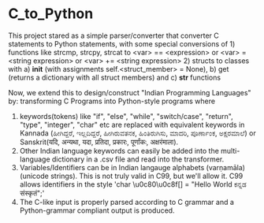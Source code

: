 # C_to_Python
This project stared as a simple parser/converter that converter C statements to Python statements, with some special conversions of 1) functions like strcmp, strcpy, strcat to &lt;var> == &lt;expression> or &lt;var> = &lt;string expression> or &lt;var> += &lt;string expression> 2) structs to classes with a) __init__ (with assignments self.&lt;struct_member> = None), b) get (returns a dictionary with all struct members) and c) __str__ functions

Now, we extend this to design/construct "Indian Programming Languages" by:
transforming C Programs into Python-style programs where
1. keywords(tokens) like "if", "else", "while", "switch/case", "return", "type", "integer", "char" etc are replaced with equivalent keywords in Kannada (ಹೀಗಿದ್ದರೆ, ಇಲ್ಲದಿದ್ದರೆ, ಹೀಗಿರುವತನಕ, ಹಿಂತಿರುಗಿಸು, ಮಾದರಿ, ಪೂರ್ಣಾಂಕ, ಅಕ್ಷರಮಾಲೆ) or Sanskrit(यदि, अन्यथा, यदा, प्रतिदा, प्रकारः, पूर्णांकः, अक्षरंमाला).
2. Other Indian language keywords can easily be added into the multi-language dictionary in a .csv file and read into the transformer.
3. Variables/Identifiers can be in Indian langauge alphabets (varṇamāla) (unicode strings). This is not truly valid in C99, but we'll allow it. C99 allows identifiers in the style 'char \u0c80\u0c8f[] = "Hello World ಕನ್ನಡ संस्कृतं";'
4. The C-like input is properly parsed according to C grammar and a Python-grammar compliant output is produced.
